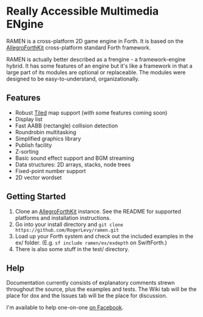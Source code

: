 # Really Accessible Multimedia ENgine

RAMEN is a cross-platform 2D game engine in Forth.  It is based on the [AllegroForthKit](https://github.com/RogerLevy/AllegroForthKit) cross-platform standard Forth framework.

RAMEN is actually better described as a frengine - a framework-engine hybrid.  It has some features of an engine but it's like a framework in that a large part of its modules are optional or replaceable.  The modules were designed to be easy-to-understand,  organizationally.

## Features

- Robust [Tiled](https://www.mapeditor.org/) map support (with some features coming soon)
- Display list 
- Fast AABB (rectangle) collision detection
- Roundrobin multitasking
- Simplified graphics library
- Publish facility
- Z-sorting
- Basic sound effect support and BGM streaming
- Data structures: 2D arrays, stacks, node trees
- Fixed-point number support
- 2D vector wordset

## Getting Started

1. Clone an [AllegroForthKit](https://github.com/RogerLevy/AllegroForthKit) instance. See the README for supported platforms and installation instructions.
1. Go into your install directory and `git clone https://github.com/RogerLevy/ramen.git` 
1. Load up your Forth system and check out the included examples in the ex/ folder.  (E.g. `sf include ramen/ex/exdepth` on SwiftForth.)
1. There is also some stuff in the test/ directory.

## Help

Documentation currently consists of explanatory comments strewn throughout the source, plus the examples and tests.  The Wiki tab will be the place for dox and the Issues tab will be the place for discussion.

I'm available to help one-on-one [on Facebook](https://www.facebook.com/inkajoo).  